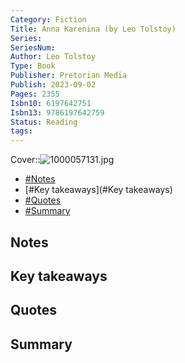 ```yaml
---
Category: Fiction
Title: Anna Karenina (by Leo Tolstoy)
Series: 
SeriesNum: 
Author: Leo Tolstoy
Type: Book
Publisher: Pretorian Media
Publish: 2023-09-02
Pages: 2355
Isbn10: 6197642751
Isbn13: 9786197642759
Status: Reading
tags: 
---
```


  

Cover::![1000057131.jpg](1000057131.jpg)

- [#Notes](#Notes)
- [#Key takeaways](#Key takeaways)
- [#Quotes](#Quotes)
- [#Summary](#Summary)

## Notes

## Key takeaways

## Quotes

## Summary







